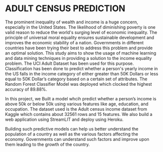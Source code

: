 # ADULT CENSUS PREDICTION
The prominent inequality of wealth and income is a huge concern, especially in the United States. The likelihood of diminishing poverty is one valid reason to reduce the world's surging level of economic inequality. The principle of universal moral equality ensures sustainable development and improves the economic stability of a nation. Governments in different countries have been trying their best to address this problem and provide an optimal solution. This study aims to show the usage of machine learning and data mining techniques in providing a solution to the income equality problem. The UCI Adult Dataset has been used for this purpose. Classification has been done to predict whether a person's yearly income in the US falls in the income category of either greater than 50K Dollars or less equal to 50K Dollar’s category based on a certain set of attributes. The Random Forest Classifier Model was deployed which clocked the highest accuracy of 89.88%.

In this project, we Built a model whcih predict whether a person’s income is above 50k or below 50k using various features like age, education, and occupation. The dataset used is the Adult census income dataset from Kaggle which contains about 32561 rows and 15 features. We also build a web application using StreamLIT and deploy using Heroku.

Building such predictive models can help us better understand the population of a country as well as the various factors affecting the economy. Governments can understand such factors and improve upon them leading to the growth of the country.
